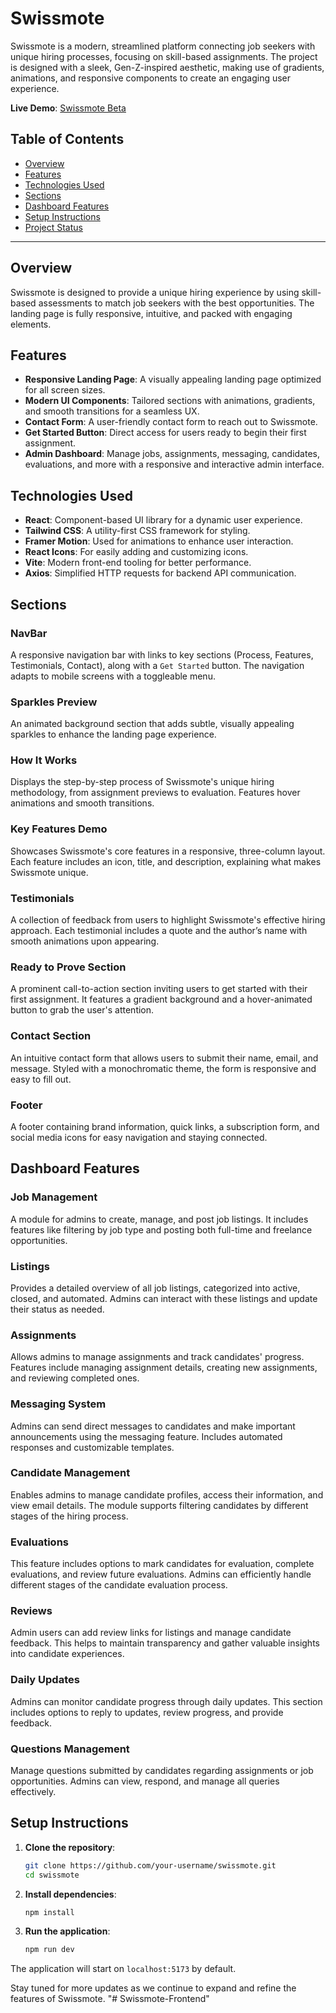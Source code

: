 # Swissmote

Swissmote is a modern, streamlined platform connecting job seekers with unique hiring processes, focusing on skill-based assignments. The project is designed with a sleek, Gen-Z-inspired aesthetic, making use of gradients, animations, and responsive components to create an engaging user experience.

**Live Demo**: [Swissmote Beta](https://swissmote-beta.vercel.app/)

## Table of Contents
- [Overview](#overview)
- [Features](#features)
- [Technologies Used](#technologies-used)
- [Sections](#sections)
- [Dashboard Features](#dashboard-features)
- [Setup Instructions](#setup-instructions)
- [Project Status](#project-status)

---

## Overview
Swissmote is designed to provide a unique hiring experience by using skill-based assessments to match job seekers with the best opportunities. The landing page is fully responsive, intuitive, and packed with engaging elements.

## Features
- **Responsive Landing Page**: A visually appealing landing page optimized for all screen sizes.
- **Modern UI Components**: Tailored sections with animations, gradients, and smooth transitions for a seamless UX.
- **Contact Form**: A user-friendly contact form to reach out to Swissmote.
- **Get Started Button**: Direct access for users ready to begin their first assignment.
- **Admin Dashboard**: Manage jobs, assignments, messaging, candidates, evaluations, and more with a responsive and interactive admin interface.

## Technologies Used
- **React**: Component-based UI library for a dynamic user experience.
- **Tailwind CSS**: A utility-first CSS framework for styling.
- **Framer Motion**: Used for animations to enhance user interaction.
- **React Icons**: For easily adding and customizing icons.
- **Vite**: Modern front-end tooling for better performance.
- **Axios**: Simplified HTTP requests for backend API communication.

## Sections

### NavBar
A responsive navigation bar with links to key sections (Process, Features, Testimonials, Contact), along with a `Get Started` button. The navigation adapts to mobile screens with a toggleable menu.

### Sparkles Preview
An animated background section that adds subtle, visually appealing sparkles to enhance the landing page experience.

### How It Works
Displays the step-by-step process of Swissmote's unique hiring methodology, from assignment previews to evaluation. Features hover animations and smooth transitions.

### Key Features Demo
Showcases Swissmote's core features in a responsive, three-column layout. Each feature includes an icon, title, and description, explaining what makes Swissmote unique.

### Testimonials
A collection of feedback from users to highlight Swissmote's effective hiring approach. Each testimonial includes a quote and the author’s name with smooth animations upon appearing.

### Ready to Prove Section
A prominent call-to-action section inviting users to get started with their first assignment. It features a gradient background and a hover-animated button to grab the user's attention.

### Contact Section
An intuitive contact form that allows users to submit their name, email, and message. Styled with a monochromatic theme, the form is responsive and easy to fill out.

### Footer
A footer containing brand information, quick links, a subscription form, and social media icons for easy navigation and staying connected.

## Dashboard Features

### Job Management
A module for admins to create, manage, and post job listings. It includes features like filtering by job type and posting both full-time and freelance opportunities.

### Listings
Provides a detailed overview of all job listings, categorized into active, closed, and automated. Admins can interact with these listings and update their status as needed.

### Assignments
Allows admins to manage assignments and track candidates' progress. Features include managing assignment details, creating new assignments, and reviewing completed ones.

### Messaging System
Admins can send direct messages to candidates and make important announcements using the messaging feature. Includes automated responses and customizable templates.

### Candidate Management
Enables admins to manage candidate profiles, access their information, and view email details. The module supports filtering candidates by different stages of the hiring process.

### Evaluations
This feature includes options to mark candidates for evaluation, complete evaluations, and review future evaluations. Admins can efficiently handle different stages of the candidate evaluation process.

### Reviews
Admin users can add review links for listings and manage candidate feedback. This helps to maintain transparency and gather valuable insights into candidate experiences.

### Daily Updates
Admins can monitor candidate progress through daily updates. This section includes options to reply to updates, review progress, and provide feedback.

### Questions Management
Manage questions submitted by candidates regarding assignments or job opportunities. Admins can view, respond, and manage all queries effectively.

## Setup Instructions

1. **Clone the repository**:
    ```bash
    git clone https://github.com/your-username/swissmote.git
    cd swissmote
    ```

2. **Install dependencies**:
    ```bash
    npm install
    ```

3. **Run the application**:
    ```bash
    npm run dev
    ```

The application will start on `localhost:5173` by default.


Stay tuned for more updates as we continue to expand and refine the features of Swissmote.
"# Swissmote-Frontend" 
